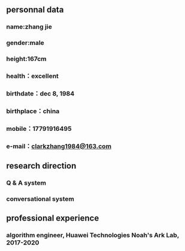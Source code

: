 
## personnal data
### name:zhang jie
### gender:male
### height:167cm
### health：excellent
### birthdate：dec 8, 1984 
### birthplace：china 
### mobile：17791916495
### e-mail：clarkzhang1984@163.com

## research direction
### Q & A system
### conversational system

## professional experience
### algorithm engineer, Huawei Technologies Noah's Ark Lab, 2017-2020



